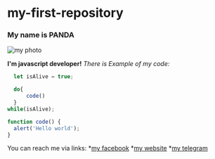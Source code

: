 # my-first-repository

### My name is PANDA

![my photo]([https://upload.wikimedia.org/wikipedia/commons/9/90/Giant_Panda_2.JPG](https://kartinki.pics/uploads/posts/2022-12/1671753986_kartinkin-net-p-milie-pandochki-kartinki-krasivo-1.jpg))


**I'm javascript developer!**
*There is Example of my code:*
```javascript
  let isAlive = true;

  do{
      code()
  }
while(isAlive);

function code() {
  alert('Hello world');
}
```

You can reach me via links:
*[my facebook](https://github.com/)
*[my website](https://github.com/)
*[my telegram](https://github.com/)
